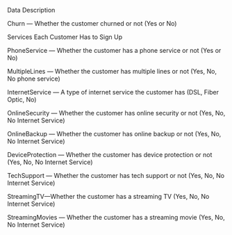 Data Description

Churn — Whether the customer churned or not (Yes or No)

Services Each Customer Has to Sign Up

PhoneService — Whether the customer has a phone service or not (Yes or No)

MultipleLines — Whether the customer has multiple lines or not (Yes, No, No phone service)

InternetService — A type of internet service the customer has (DSL, Fiber Optic, No)

OnlineSecurity — Whether the customer has online security or not (Yes, No, No Internet Service)

OnlineBackup — Whether the customer has online backup or not (Yes, No, No Internet Service)

DeviceProtection — Whether the customer has device protection or not (Yes, No, No Internet
Service)

TechSupport — Whether the customer has tech support or not (Yes, No, No Internet Service)

StreamingTV—Whether the customer has a streaming TV (Yes, No, No Internet Service)

StreamingMovies — Whether the customer has a streaming movie (Yes, No, No Internet Service)

